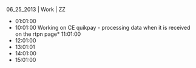 06_25_2013 | Work | ZZ 
* 01:01:00
* 10:01:00
Working on CE quikpay - processing data when it is received on the rtpn page* 11:01:00
* 12:01:00
* 13:01:01
* 14:01:00
* 15:01:00
